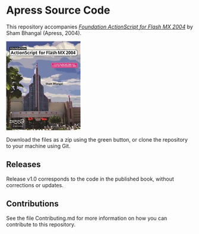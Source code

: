 # Apress Source Code

This repository accompanies [*Foundation ActionScript for Flash MX 2004*](http://www.apress.com/9781590593059) by Sham Bhangal (Apress, 2004).

![Cover image](9781590593059.jpg)

Download the files as a zip using the green button, or clone the repository to your machine using Git.

## Releases

Release v1.0 corresponds to the code in the published book, without corrections or updates.

## Contributions

See the file Contributing.md for more information on how you can contribute to this repository.
